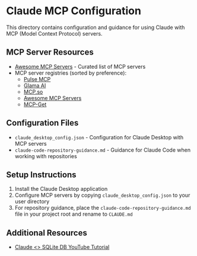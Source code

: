 # Claude MCP Configuration

This directory contains configuration and guidance for using Claude with MCP (Model Context Protocol) servers.

## MCP Server Resources

- [Awesome MCP Servers](https://github.com/punkpeye/awesome-mcp-servers) - Curated list of MCP servers
- MCP server registries (sorted by preference):
  - [Pulse MCP](https://www.pulsemcp.com/)
  - [Glama AI](https://glama.ai/mcp/servers)
  - [MCP.so](https://mcp.so/)
  - [Awesome MCP Servers](https://mcpservers.org/)
  - [MCP-Get](https://mcp-get.com/)

## Configuration Files

- `claude_desktop_config.json` - Configuration for Claude Desktop with MCP servers
- `claude-code-repository-guidance.md` - Guidance for Claude Code when working with repositories

## Setup Instructions

1. Install the Claude Desktop application
2. Configure MCP servers by copying `claude_desktop_config.json` to your user directory
3. For repository guidance, place the `claude-code-repository-guidance.md` file in your project root and rename to `CLAUDE.md`

## Additional Resources

- [Claude <> SQLite DB YouTube Tutorial](https://www.youtube.com/watch?v=wxCCzo9dGj0)